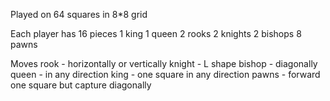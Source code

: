 
Played on 64 squares in 8*8 grid

Each player has
    16 pieces
    1 king
    1 queen
    2 rooks
    2 knights
    2 bishops
    8 pawns

Moves
    rook - horizontally or vertically
    knight - L shape
    bishop - diagonally
    queen - in any direction
    king - one square in any direction
    pawns - forward one square but capture diagonally


